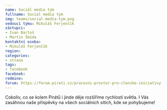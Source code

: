 ```yaml
---
name: Sociál media tým
fullname: Social media tým
img: teams/social-media-tym.png
vedoucí týmu: Mikuláš Ferjenčík
zástupci:
- Ivan Bartoš
- Martin Šmída
kontaktní osoba: 
- Mikuláš Ferjenčík
region: 
categories: 
- strana
tags:
- facebook
facebook: 
redmine: 
forum: https://forum.pirati.cz/pracovni-prostor-pro-clenske-iniciativy-f632/social-media-tym-t36174.html
---
```


Cokoliv, co se kolem Pirátů i jinde děje rozšíříme rychlostí světla. I Vás zasáhnou naše příspěvky na všech sociálních sítích, kde se pohybujeme!

